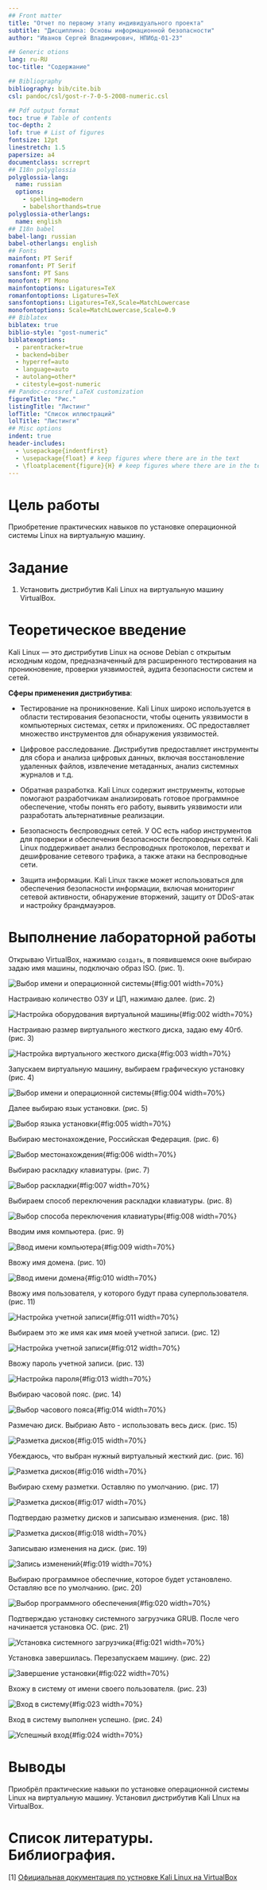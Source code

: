 ```yaml
---
## Front matter
title: "Отчет по первому этапу индивидуального проекта"
subtitle: "Дисциплина: Основы информационной безопасности"
author: "Иванов Сергей Владимирович, НПИбд-01-23"

## Generic otions
lang: ru-RU
toc-title: "Содержание"

## Bibliography
bibliography: bib/cite.bib
csl: pandoc/csl/gost-r-7-0-5-2008-numeric.csl

## Pdf output format
toc: true # Table of contents
toc-depth: 2
lof: true # List of figures
fontsize: 12pt
linestretch: 1.5
papersize: a4
documentclass: scrreprt
## I18n polyglossia
polyglossia-lang:
  name: russian
  options:
	- spelling=modern
	- babelshorthands=true
polyglossia-otherlangs:
  name: english
## I18n babel
babel-lang: russian
babel-otherlangs: english
## Fonts
mainfont: PT Serif
romanfont: PT Serif
sansfont: PT Sans
monofont: PT Mono
mainfontoptions: Ligatures=TeX
romanfontoptions: Ligatures=TeX
sansfontoptions: Ligatures=TeX,Scale=MatchLowercase
monofontoptions: Scale=MatchLowercase,Scale=0.9
## Biblatex
biblatex: true
biblio-style: "gost-numeric"
biblatexoptions:
  - parentracker=true
  - backend=biber
  - hyperref=auto
  - language=auto
  - autolang=other*
  - citestyle=gost-numeric
## Pandoc-crossref LaTeX customization
figureTitle: "Рис."
listingTitle: "Листинг"
lofTitle: "Список иллюстраций"
lolTitle: "Листинги"
## Misc options
indent: true
header-includes:
  - \usepackage{indentfirst}
  - \usepackage{float} # keep figures where there are in the text
  - \floatplacement{figure}{H} # keep figures where there are in the text
---
```


# Цель работы

Приобретение практических навыков по установке операционной системы Linux на виртуальную машину.

# Задание

1. Установить дистрибутив Kali Linux на виртуальную машину VirtualBox.

# Теоретическое введение

Kali Linux — это дистрибутив Linux на основе Debian с открытым исходным кодом, предназначенный для расширенного тестирования на проникновение, проверки уязвимостей, аудита безопасности систем и сетей.

**Сферы применения дистрибутива**:

- Тестирование на проникновение. Kali Linux широко используется в области тестирования безопасности, чтобы оценить уязвимости в компьютерных системах, сетях и приложениях. ОС предоставляет множество инструментов для обнаружения уязвимостей.

- Цифровое расследование. Дистрибутив предоставляет инструменты для сбора и анализа цифровых данных, включая восстановление удаленных файлов, извлечение метаданных, анализ системных журналов и т.д.

- Обратная разработка. Kali Linux содержит инструменты, которые помогают разработчикам анализировать готовое программное обеспечение, чтобы понять его работу, выявить уязвимости или разработать альтернативные реализации.

- Безопасность беспроводных сетей. У ОС есть набор инструментов для проверки и обеспечения безопасности беспроводных сетей. Kali Linux поддерживает анализ беспроводных протоколов, перехват и дешифрование сетевого трафика, а также атаки на беспроводные сети.

- Защита информации. Kali Linux также может использоваться для обеспечения безопасности информации, включая мониторинг сетевой активности, обнаружение вторжений, защиту от DDoS-атак и настройку брандмауэров.

# Выполнение лабораторной работы

Открываю VirtualBox, нажимаю `создать`, в появившемся окне выбираю задаю имя машины, подключаю образ ISO. (рис. 1).

![Выбор имени и операционной системы](image/1.png){#fig:001 width=70%}

Настраиваю количество ОЗУ и ЦП, нажимаю далее. (рис. 2)

![Настройка оборудования виртуальной машины](image/2.png){#fig:002 width=70%}

Настраиваю размер виртуального жесткого диска, задаю ему 40гб. (рис. 3)

![Настройка виртуального жесткого диска](image/3.png){#fig:003 width=70%}

Запускаем виртуальную машину, выбираем графическую установку (рис. 4)

![Выбор имени и операционной системы](image/4.png){#fig:004 width=70%}

Далее выбираю язык установки. (рис. 5)

![Выбор языка установки](image/5.png){#fig:005 width=70%}

Выбираю местонахождение, Российская Федерация. (рис. 6)

![Выбор местонахождения](image/6.png){#fig:006 width=70%}

Выбираю раскладку клавиатуры. (рис. 7)

![Выбор раскладки](image/7.png){#fig:007 width=70%}

Выбираем способ переключения раскладки клавиатуры. (рис. 8)

![Выбор способа переключения клавиатуры](image/8.png){#fig:008 width=70%}

Вводим имя компьютера. (рис. 9)

![Ввод имени компьютера](image/9.png){#fig:009 width=70%}

Ввожу имя домена. (рис. 10)

![Ввод имени домена](image/10.png){#fig:010 width=70%}

Ввожу имя пользователя, у которого будут права суперпользователя. (рис. 11)

![Настройка учетной записи](image/11.png){#fig:011 width=70%}

Выбираем это же имя как имя моей учетной записи. (рис. 12)

![Настройка учетной записи](image/12.png){#fig:012 width=70%}

Ввожу пароль учетной записи. (рис. 13)

![Настройка пароля](image/13.png){#fig:013 width=70%}

Выбираю часовой пояс. (рис. 14)

![Выбор часового пояса](image/14.png){#fig:014 width=70%}

Размечаю диск. Выбриаю Авто - использовать весь диск. (рис. 15)

![Разметка дисков](image/15.png){#fig:015 width=70%}

Убеждаюсь, что выбран нужный виртуальный жесткий дис. (рис. 16)

![Разметка дисков](image/16.png){#fig:016 width=70%}

Выбираю схему разметки. Оставляю по умолчанию. (рис. 17)

![Разметка дисков](image/17.png){#fig:017 width=70%}

Подтвердаю разметку дисков и записываю изменения. (рис. 18)

![Разметка дисков](image/18.png){#fig:018 width=70%}

Записываю изменения на диск. (рис. 19)

![Запись изменений](image/19.png){#fig:019 width=70%}

Выбираю программное обеспечние, которое будет установлено. Оставляю все по умолчанию. (рис. 20)

![Выбор программного обеспечения](image/20.png){#fig:020 width=70%}

Подтверждаю установку системного загрузчика GRUB. После чего начинается установка ОС. (рис. 21)

![Установка системного загрузчика](image/21.png){#fig:021 width=70%}

Установка завершилась. Перезапускаем машину. (рис. 22)

![Завершение установки](image/22.png){#fig:022 width=70%}

Вхожу в систему от имени своего пользователя. (рис. 23)

![Вход в систему](image/23.png){#fig:023 width=70%}

Вход в систему выполнен успешно. (рис. 24)

![Успешный вход](image/24.png){#fig:024 width=70%}

# Выводы

Приобрёл практические навыки по установке операционной системы Linux на виртуальную машину. Установил дистрибутив Kali LInux на VirtualBox.

# Список литературы. Библиография.

[1] [Официальная документация по устновке Kali Linux на VirtualBox](https://www.kali.org/docs/virtualization/install-virtualbox-guest-vm/)